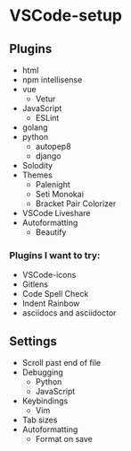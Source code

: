# VSCode-setup

## Plugins

* html
* npm intellisense
* vue
	* Vetur
* JavaScript
	* ESLint
* golang
* python
	* autopep8
	* django
* Solodity
* Themes
	* Palenight
	* Seti Monokai
	* Bracket Pair Colorizer
* VSCode Liveshare
* Autoformatting
	* Beautify

### Plugins I want to try:

* VSCode-icons
* Gitlens
* Code Spell Check
* Indent Rainbow
* asciidocs and asciidoctor

## Settings

* Scroll past end of file
* Debugging
	* Python
	* JavaScript
* Keybindings
	* Vim
* Tab sizes
* Autoformatting
	* Format on save
